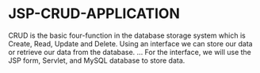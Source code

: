 # JSP-CRUD-APPLICATION
CRUD is the basic four-function in the database storage system which is Create, Read, Update and Delete. Using an interface we can store our data or retrieve our data from the database. ... For the interface, we will use the JSP form, Servlet, and MySQL database to store data.
